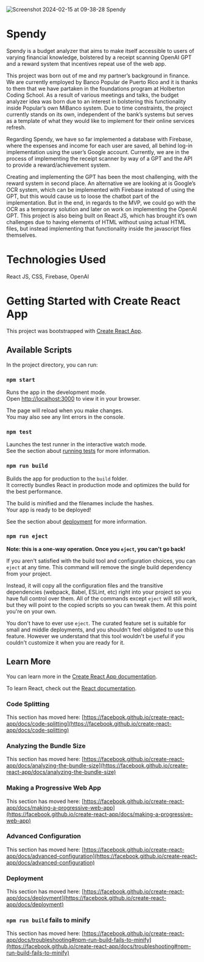 ![Screenshot 2024-02-15 at 09-38-28 Spendy](https://github.com/ThatFireBoi/spendy/assets/132520554/0ff738ad-cac6-4292-bee5-70b9f64adb50)

# Spendy

Spendy is a budget analyzer that aims to make itself accessible to users of varying financial knowledge, bolstered by a receipt scanning OpenAI GPT and a reward system that incentives repeat use of the web app.

This project was born out of me and my partner’s background in finance. We are currently employed by Banco Popular de Puerto Rico and it is thanks to them that we have partaken in the foundations program at Holberton Coding School. As a result of various meetings and talks, the budget analyzer idea was born due to an interest in bolstering this functionality inside Popular’s own MiBanco system. Due to time constraints, the project currently stands on its own, independent of the bank’s systems but serves as a template of what they would like to implement for their online services refresh.

Regarding Spendy, we have so far implemented a database with Firebase, where the expenses and income for each user are saved, all behind log-in implementation using the user’s Google account. Currently, we are in the process of implementing the receipt scanner by way of a GPT and the API to provide a reward/achievement system. 

Creating and implementing the GPT has been the most challenging, with the reward system in second place. An alternative we are looking at is Google’s OCR system, which can be implemented with Firebase instead of using the GPT, but this would cause us to loose the chatbot part of the implementation. But in the end, in regards to the MVP, we could go with the OCR as a temporary solution and later on work on implementing the OpenAI GPT. This project is also being built on React JS, which has brought it’s own challenges due to having elements of HTML without using actual HTML files, but instead implementing that functionality inside the javascript files themselves.

# Technologies Used

React JS, CSS, Firebase, OpenAI

# Getting Started with Create React App

This project was bootstrapped with [Create React App](https://github.com/facebook/create-react-app).

## Available Scripts

In the project directory, you can run:

### `npm start`

Runs the app in the development mode.\
Open [http://localhost:3000](http://localhost:3000) to view it in your browser.

The page will reload when you make changes.\
You may also see any lint errors in the console.

### `npm test`

Launches the test runner in the interactive watch mode.\
See the section about [running tests](https://facebook.github.io/create-react-app/docs/running-tests) for more information.

### `npm run build`

Builds the app for production to the `build` folder.\
It correctly bundles React in production mode and optimizes the build for the best performance.

The build is minified and the filenames include the hashes.\
Your app is ready to be deployed!

See the section about [deployment](https://facebook.github.io/create-react-app/docs/deployment) for more information.

### `npm run eject`

**Note: this is a one-way operation. Once you `eject`, you can't go back!**

If you aren't satisfied with the build tool and configuration choices, you can `eject` at any time. This command will remove the single build dependency from your project.

Instead, it will copy all the configuration files and the transitive dependencies (webpack, Babel, ESLint, etc) right into your project so you have full control over them. All of the commands except `eject` will still work, but they will point to the copied scripts so you can tweak them. At this point you're on your own.

You don't have to ever use `eject`. The curated feature set is suitable for small and middle deployments, and you shouldn't feel obligated to use this feature. However we understand that this tool wouldn't be useful if you couldn't customize it when you are ready for it.

## Learn More

You can learn more in the [Create React App documentation](https://facebook.github.io/create-react-app/docs/getting-started).

To learn React, check out the [React documentation](https://reactjs.org/).

### Code Splitting

This section has moved here: [https://facebook.github.io/create-react-app/docs/code-splitting](https://facebook.github.io/create-react-app/docs/code-splitting)

### Analyzing the Bundle Size

This section has moved here: [https://facebook.github.io/create-react-app/docs/analyzing-the-bundle-size](https://facebook.github.io/create-react-app/docs/analyzing-the-bundle-size)

### Making a Progressive Web App

This section has moved here: [https://facebook.github.io/create-react-app/docs/making-a-progressive-web-app](https://facebook.github.io/create-react-app/docs/making-a-progressive-web-app)

### Advanced Configuration

This section has moved here: [https://facebook.github.io/create-react-app/docs/advanced-configuration](https://facebook.github.io/create-react-app/docs/advanced-configuration)

### Deployment

This section has moved here: [https://facebook.github.io/create-react-app/docs/deployment](https://facebook.github.io/create-react-app/docs/deployment)

### `npm run build` fails to minify

This section has moved here: [https://facebook.github.io/create-react-app/docs/troubleshooting#npm-run-build-fails-to-minify](https://facebook.github.io/create-react-app/docs/troubleshooting#npm-run-build-fails-to-minify)
